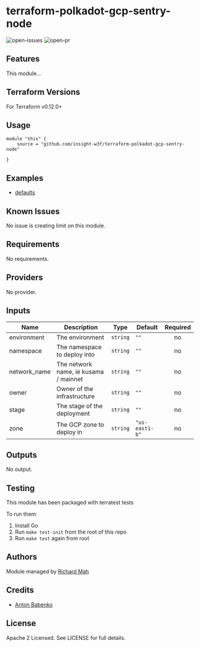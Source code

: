 # terraform-polkadot-gcp-sentry-node

![open-issues](https://img.shields.io/github/issues-raw/insight-w3f/terraform-polkadot-gcp-network?style=for-the-badge)
![open-pr](https://img.shields.io/github/issues-pr-raw/insight-w3f/terraform-polkadot-gcp-network?style=for-the-badge)

## Features

This module...

## Terraform Versions

For Terraform v0.12.0+

## Usage

```
module "this" {
    source = "github.com/insight-w3f/terraform-polkadot-gcp-sentry-node"

}
```
## Examples

- [defaults](https://github.com/insight-w3f/terraform-polkadot-gcp-sentry-node/tree/master/examples/defaults)

## Known  Issues
No issue is creating limit on this module.

<!-- BEGINNING OF PRE-COMMIT-TERRAFORM DOCS HOOK -->
## Requirements

No requirements.

## Providers

No provider.

## Inputs

| Name | Description | Type | Default | Required |
|------|-------------|------|---------|:--------:|
| environment | The environment | `string` | `""` | no |
| namespace | The namespace to deploy into | `string` | `""` | no |
| network\_name | The network name, ie kusama / mainnet | `string` | `""` | no |
| owner | Owner of the infrastructure | `string` | `""` | no |
| stage | The stage of the deployment | `string` | `""` | no |
| zone | The GCP zone to deploy in | `string` | `"us-east1-b"` | no |

## Outputs

No output.

<!-- END OF PRE-COMMIT-TERRAFORM DOCS HOOK -->

## Testing
This module has been packaged with terratest tests

To run them:

1. Install Go
2. Run `make test-init` from the root of this repo
3. Run `make test` again from root

## Authors

Module managed by [Richard Mah](github.com/shinyfoil)

## Credits

- [Anton Babenko](https://github.com/antonbabenko)

## License

Apache 2 Licensed. See LICENSE for full details.